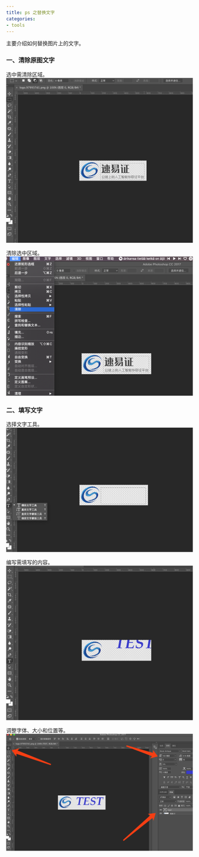 ```yaml
---
title: ps 之替换文字
categories:
- tools
---
```

主要介绍如何替换图片上的文字。
<!--more-->
### 一、清除原图文字
选中需清除区域。
<img src="/assets/tools/ps/select.png">

清除选中区域。
<img src="/assets/tools/ps/clear.png">
### 二、填写文字
选择文字工具。
<img src="/assets/tools/ps/text.png">

编写需填写的内容。
<img src="/assets/tools/ps/edit.png">

调整字体、大小和位置等。
<img src="/assets/tools/ps/adjust.png">
